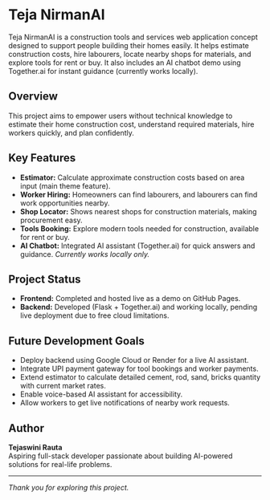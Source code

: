 # Teja NirmanAI

Teja NirmanAI is a construction tools and services web application concept designed to support people building their homes easily. It helps estimate construction costs, hire labourers, locate nearby shops for materials, and explore tools for rent or buy. It also includes an AI chatbot demo using Together.ai for instant guidance (currently works locally).

## Overview

This project aims to empower users without technical knowledge to estimate their home construction cost, understand required materials, hire workers quickly, and plan confidently.

## Key Features

- **Estimator:** Calculate approximate construction costs based on area input (main theme feature).
- **Worker Hiring:** Homeowners can find labourers, and labourers can find work opportunities nearby.
- **Shop Locator:** Shows nearest shops for construction materials, making procurement easy.
- **Tools Booking:** Explore modern tools needed for construction, available for rent or buy.
- **AI Chatbot:** Integrated AI assistant (Together.ai) for quick answers and guidance. *Currently works locally only.*

## Project Status

- **Frontend:** Completed and hosted live as a demo on GitHub Pages.
- **Backend:** Developed (Flask + Together.ai) and working locally, pending live deployment due to free cloud limitations.

## Future Development Goals

- Deploy backend using Google Cloud or Render for a live AI assistant.
- Integrate UPI payment gateway for tool bookings and worker payments.
- Extend estimator to calculate detailed cement, rod, sand, bricks quantity with current market rates.
- Enable voice-based AI assistant for accessibility.
- Allow workers to get live notifications of nearby work requests.

## Author

**Tejaswini Rauta**  
Aspiring full-stack developer passionate about building AI-powered solutions for real-life problems.

---

*Thank you for exploring this project.*
